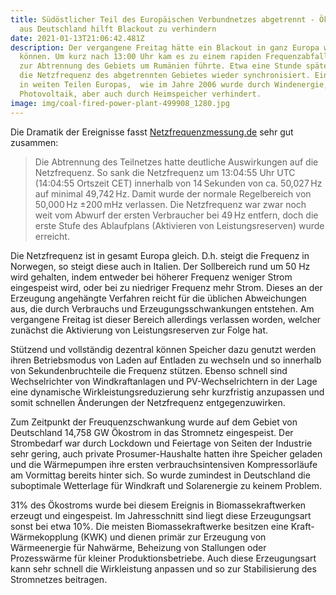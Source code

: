 ```yaml
---
title: Südöstlicher Teil des Europäischen Verbundnetzes abgetrennt - Ökostrom
  aus Deutschland hilft Blackout zu verhindern
date: 2021-01-13T21:06:42.481Z
description: Der vergangene Freitag hätte ein Blackout in ganz Europa werden
  können. Um kurz nach 13:00 Uhr kam es zu einem rapiden Frequenzabfall, welcher
  zur Abtrennung des Gebiets um Rumänien führte. Etwa eine Stunde später wurde
  die Netzfrequenz des abgetrennten Gebietes wieder synchronisiert. Ein Blackout
  in weiten Teilen Europas,  wie im Jahre 2006 wurde durch Windenergie,
  Photovoltaik, aber auch durch Heimspeicher verhindert.
image: img/coal-fired-power-plant-499908_1280.jpg
---
```

Die Dramatik der Ereignisse fasst [Netzfrequenzmessung.de](https://www.netzfrequenzmessung.de/aktuelles.htm#2021_01) sehr gut zusammen:

> Die Abtrennung des Teilnetzes hatte deutliche Auswirkungen auf die Netzfrequenz. So sank die Netzfrequenz um 13:04:55 Uhr UTC (14:04:55 Ortszeit CET) innerhalb von 14 Sekunden von ca. 50,027 Hz auf minimal 49,742 Hz. Damit wurde der normale Regelbereich von 50,000 Hz ±200 mHz verlassen. Die Netzfrequenz war zwar noch weit vom Abwurf der ersten Verbraucher bei 49 Hz entfern, doch die erste Stufe des Ablaufplans (Aktivieren von Leistungsreserven) wurde erreicht.

Die Netzfrequenz ist in gesamt Europa gleich. D.h. steigt die Frequenz in Norwegen, so steigt diese auch in Italien. Der Sollbereich rund um 50 Hz wird gehalten, indem entweder bei höherer Frequenz weniger Strom eingespeist wird, oder bei zu niedriger Frequenz mehr Strom. Dieses an der Erzeugung angehängte Verfahren reicht für die üblichen Abweichungen aus, die durch Verbrauchs und Erzeugungsschwankungen entstehen. Am vergangene Freitag ist dieser Bereich allerdings verlassen worden, welcher zunächst die Aktivierung von Leistungsreserven zur Folge hat.

Stützend und vollständig dezentral können Speicher dazu genutzt werden ihren Betriebsmodus von Laden auf Entladen zu wechseln und so innerhalb von Sekundenbruchteile die Frequenz stützen. Ebenso schnell sind Wechselrichter von Windkraftanlagen und PV-Wechselrichtern in der Lage eine dynamische Wirkleistungsreduzierung sehr kurzfristig anzupassen und somit schnellen Änderungen der Netzfrequenz entgegenzuwirken.

Zum Zeitpunkt der Freuquenzschwankung wurde auf dem Gebiet von Deutschland 14,758 GW Ökostrom in das Stromnetz eingespeist. Der Strombedarf war durch Lockdown und Feiertage von Seiten der Industrie sehr gering, auch private Prosumer-Haushalte hatten ihre Speicher geladen und die Wärmepumpen ihre ersten verbrauchsintensiven Kompressorläufe am Vormittag bereits hinter sich. So wurde zumindest in Deutschland die suboptimale Wetterlage für Windkraft und Solarenergie zu keinem Problem.  

31% des Ökostroms wurde bei diesem Ereignis in Biomassekraftwerken erzeugt und eingespeist. Im Jahresschnitt sind liegt diese Erzeugungsart sonst bei etwa 10%. Die meisten Biomassekraftwerke besitzen eine Kraft-Wärmekopplung (KWK) und dienen primär zur Erzeugung von Wärmeenergie für Nahwärme, Beheizung von Stallungen oder Prozesswärme für kleiner Produktionsbetriebe. Auch diese Erzeugungsart kann sehr schnell die Wirkleistung anpassen und so zur Stabilisierung des Stromnetzes beitragen.